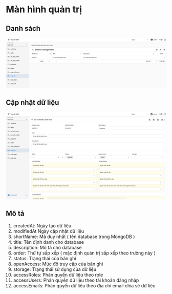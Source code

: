 # Màn hình quản trị

## Danh sách
<img src="/db_list.png" alt="structure">

## Cập nhật dữ liệu
<img src="/db_edit.png" alt="structure">

## Mô tả

1. createdAt: Ngày tạo dữ liệu
1. modifiedAt Ngày cập nhật dữ liệu
1. shortName: Mã duy nhất ( tên database trong MongoDB )
1. title: Tên định danh cho database
1. description: Mô tả cho database
1. order: Thứ tự sắp xếp ( mặc định quản trị sắp xếp theo trường này )
1. status: Trạng thái của bản ghi
1. openAccess: Mức độ truy cập của bản ghi
1. storage: Trạng thái sử dụng của dữ liệu
1. accessRoles: Phân quyền dữ liệu theo role
1. accessUsers: Phân quyền dữ liệu theo tài khoản đăng nhập
1. accessEmails: Phân quyền dữ liệu theo địa chỉ email chia sẻ dữ liệu